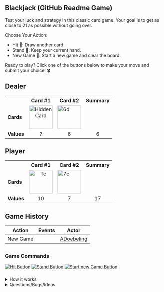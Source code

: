 ## Blackjack (GitHub Readme Game)
Test your luck and strategy in this classic card game. Your goal is to get as close to 21 as possible without going over.

Choose Your Action:
- Hit 🎴: Draw another card.
- Stand 🛑: Keep your current hand.
- New Game 🔄: Start a new game and clear the board.

Ready to play? Click one of the buttons below to make your move and submit your choice! 🍀

<!-- blackjack-area -->

## Dealer
<div>

<table>
  <tr>
    <th></th>
    <th>Card #1</th><th>Card #2</th>
    <th>Summary</th>
  </tr>
  <tr>
    <td><strong>Cards</strong></td>
    <td align="center"><img width="75" src="assets/cards/RED_BACK.svg" alt="Hidden Card"></td><td><img width="75" src="assets/cards/6D.svg" alt="6d"></td>
    <td align="center"></td>
  </tr>
  <tr>
    <td><strong>Values</strong></td>
    <td align="center">?</td><td align="center">6</td>
    <td align="center">6</td>
  </tr>
</table>
  
</div>

## Player
<div>

<table>
  <tr>
    <th></th>
    <th>Card #1</th><th>Card #2</th>
    <th>Summary</th>
  </tr>
  <tr>
    <td><strong>Cards</strong></td>
    <td align="center"><img width="75" src="assets/cards/TC.svg" alt="Tc"></td><td><img width="75" src="assets/cards/7C.svg" alt="7c"></td>
    <td align="center"></td>
  </tr>
  <tr>
    <td><strong>Values</strong></td>
    <td align="center">10</td><td align="center">7</td>
    <td align="center">17</td>
  </tr>
</table>
  
</div>

## Game History
| Action | Events | Actor |
| ------ | ------ | ----- |
| New Game || <a href='https://github.com/ADoebeling'>ADoebeling</a> |

<!-- /blackjack-area -->

##

### Game Commands

<div>

[![Hit Button](https://img.shields.io/badge/Hit-224D42?style=for-the-badge)](https://github.com/agonyz/readme-blackjack/issues/new?body=Please%20don%27t%20change%20anything%20in%20this%20issue.%20To%20execute%20your%20action%20simply%20submit%20the%20issue.&title=Blackjack:%20Hit)
[![Stand Button](https://img.shields.io/badge/Stand-ffc107?style=for-the-badge)](https://github.com/agonyz/readme-blackjack/issues/new?body=Please%20don%27t%20change%20anything%20in%20this%20issue.%20To%20execute%20your%20action%20simply%20submit%20the%20issue.&title=Blackjack:%20Stand)
[![Start new Game Button](https://img.shields.io/badge/New%20Game-701F18?style=for-the-badge)](https://github.com/agonyz/readme-blackjack/issues/new?body=Please%20don%27t%20change%20anything%20in%20this%20issue.%20To%20execute%20your%20action%20simply%20submit%20the%20issue.&title=Blackjack:%20New%20Game)

</div>

###

<details><summary>How it works</summary>

When you click on a link, it will create and submit a new GitHub issue with the desired action. This action triggers a GitHub workflow, which runs a small Typescript script responsible for executing the specified action in the blackjack game. The script then updates the content of the README file to reflect the current game state and commits the changes back to the repository.

</details>

<details><summary>Questions/Bugs/Ideas</summary>

If you have any questions, encounter any bugs or have ideas to improve the game, you can simply create an issue and mention me.

</details>